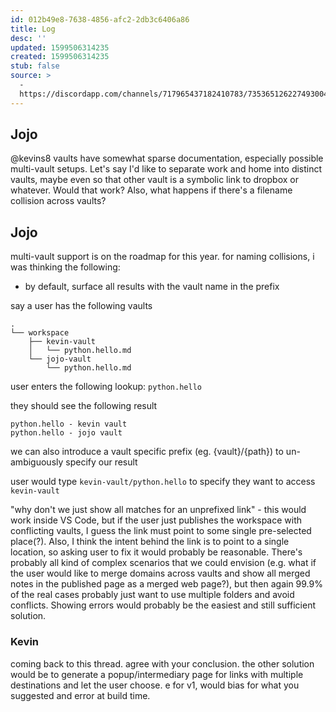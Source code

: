 ```yaml
---
id: 012b49e8-7638-4856-afc2-2db3c6406a86
title: Log
desc: ''
updated: 1599506314235
created: 1599506314235
stub: false
source: >
  -
  https://discordapp.com/channels/717965437182410783/735365126227493004/752606691518054450
---
```

## Jojo

@kevins8 vaults have somewhat sparse documentation, especially possible multi-vault setups. Let's say I'd like to separate work and home into distinct vaults, maybe even so that other vault is a symbolic link to dropbox or whatever. Would that work? Also, what happens if there's a filename collision across vaults?

## Jojo

multi-vault support is on the roadmap for this year. for naming collisions, i was thinking the following:

- by default, surface all results with the vault name in the prefix

say a user has the following vaults

```
.
└── workspace
    ├── kevin-vault
    │   └── python.hello.md
    └── jojo-vault
        └── python.hello.md
```

user enters the following lookup: `python.hello`

they should see the following result

```
python.hello - kevin vault
python.hello - jojo vault
```

we can also introduce a vault specific prefix (eg. {vault}/{path}) to un-ambiguously specify our result

user would type `kevin-vault/python.hello` to specify they want to access `kevin-vault`

"why don't we just show all matches for an unprefixed link" - this would work inside VS Code, but if the user just publishes the workspace with conflicting vaults, I guess the link must point to some single pre-selected place(?). Also, I think the intent behind the link is to point to a single location, so asking user to fix it would probably be reasonable.
There's probably all kind of complex scenarios that we could envision (e.g. what if the user would like to merge domains across vaults and show all merged notes in the published page as a merged web page?), but then again 99.9% of the real cases probably just want to use multiple folders and avoid conflicts. Showing errors would probably be the easiest and still sufficient solution.

### Kevin

coming back to this thread. agree with your conclusion. the other solution would be to generate a popup/intermediary page for links with multiple destinations and let the user choose.
e
for v1, would bias for what you suggested and error at build time. 

